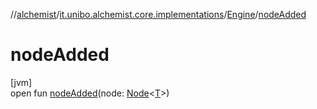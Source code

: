 //[alchemist](../../../index.md)/[it.unibo.alchemist.core.implementations](../index.md)/[Engine](index.md)/[nodeAdded](node-added.md)

# nodeAdded

[jvm]\
open fun [nodeAdded](node-added.md)(node: [Node](../../it.unibo.alchemist.model.interfaces/-node/index.md)<[T](../-array-indexed-priority-queue/index.md)>)
